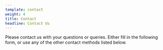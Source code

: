 ```yaml
---
template: contact
weight: 4
title: Contact
headline: Contact Us
---
```


Please contact us with your questions or queries. Either fill in the following form, or use any of the other contact methods listed below.
